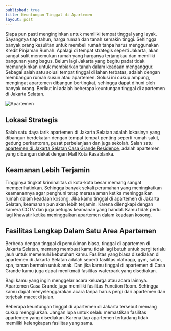 ```yaml
---
published: true
title: Keuntungan Tinggal di Apartemen
layout: post
---
```


Siapa pun pasti menginginkan untuk memiliki tempat tinggal yang layak. Sayangnya tiap tahun, harga rumah dan tanah semakin tinggi. Sehingga banyak orang kesulitan untuk membeli rumah tanpa harus menggunakan Kredit Pinjaman Rumah. Apalagi di tempat strategis seperti Jakarta, akan sangat sulit menemukan rumah yang harganya terjangkau dan memiliki bangunan yang bagus. Belum lagi Jakarta yang begitu padat tidak memungkinkan untuk membiarkan tanah dalam keadaan menganggur.
Sebagai salah satu solusi tempat tinggal di lahan terbatas, adalah dengan membangun rumah susun atau apartemen. Solusi ini cukup ampung, mengingat apartemen dibangun bertingkat, sehingga dapat dihuni oleh banyak orang. Berikut ini adalah beberapa keuntungan tinggal di apartemen di Jakarta Selatan.

![Apartemen](http://desaininterior.me/wp-content/uploads/2012/01/Attic-Apartemen-dengan-Fungsi-Ruang-Maksimal-01.jpg)

## Lokasi Strategis

Salah satu daya tarik apartemen di Jakarta Selatan adalah lokasinya yang dibangun berdekatan dengan tempat tempat penting seperti rumah sakit, gedung perkantoran, pusat perbelanjaan dan juga sekolah. Salah satu [apartemen di Jakarta Selatan Casa Grande Residence](http://casagranderesidence.co.id), adalah apartemen yang dibangun dekat dengan Mall Kota Kasablanka.

## Keamanan Lebih Terjamin

Tingginya tingkat kriminalitas di kota-kota besar memang sangat memperihatinkan. Sehingga banyak sekali perumahan yang meningkatkan keamanannya agar penghuni tetap merasa aman ketika meninggalkan rumah dalam keadaan kosong.
Jika kamu tinggal di apartemen di Jakarta Selatan, keamanan pun akan lebih terjamin. Karena dilengkapi dengan kamera CCTV dan juga petugas keamanan yang handal. Kamu tidak perlu lagi khawatir ketika meninggalkan apartemen dalam keadaan kosong.

## Fasilitas Lengkap Dalam Satu Area Apartemen

Berbeda dengan tinggal di pemukiman biasa, tinggal di apartemen di Jakarta Selatan, memang membuat kamu tidak lagi butuh untuk pergi terlalu jauh untuk memenuhi kebutuhan kamu. Fasilitas yang biasa disediakan di apartemen di Jakarta Selatan adalah seperti fasilitas olahraga, gym, salon, spa, taman bermain untuk anak. Dan jika kamu tinggal di apartemen di Casa Grande kamu juga dapat menikmati fasilitas waterpark yang disediakan.

Bagi kamu yang ingin menggelar acara keluarga atau acara lainnya. Apartemen Casa Grande juga memiliki fasilitas Function Room. Sehingga kamu dapat menyelenggarakan acara tanpa harus pergi dari apartemen dan terjebak macet di jalan.

Beberapa keuntungan tinggal di apartemen di Jakarta tersebut memang cukup menggiurkan. Jangan lupa untuk selalu memastikan fasilitas apartemen yang disediakan. Karena tiap apartemen terkadang tidak memiliki kelengkapan fasilitas yang sama.

